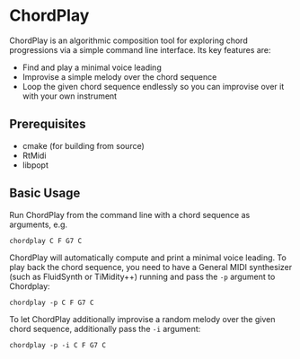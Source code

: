 # ChordPlay

ChordPlay is an algorithmic composition tool for exploring chord progressions via a simple command line interface.
Its key features are:
* Find and play a minimal voice leading
* Improvise a simple melody over the chord sequence
* Loop the given chord sequence endlessly so you can improvise over it with your own instrument

## Prerequisites
* cmake (for building from source)
* RtMidi
* libpopt

## Basic Usage
Run ChordPlay from the command line with a chord sequence
as arguments, e.g.
```
chordplay C F G7 C
```
ChordPlay will automatically compute and print a minimal voice leading.
To play back the chord sequence, you need to have a General MIDI
synthesizer (such as FluidSynth or TiMidity++) running and pass the `-p`  argument to Chordplay:
```
chordplay -p C F G7 C
```
To let ChordPlay additionally improvise a random melody over the given
chord sequence, additionally pass the `-i` argument:
```
chordplay -p -i C F G7 C
```
